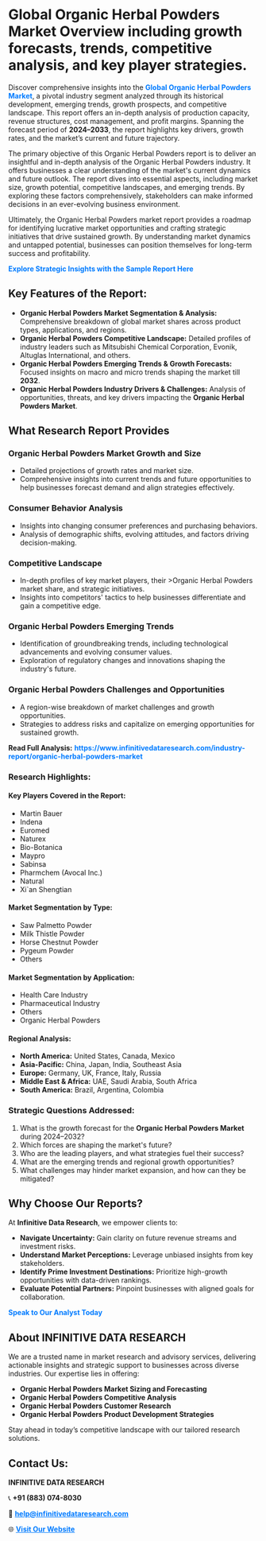 <h1>Global Organic Herbal Powders Market Overview including growth forecasts, trends, competitive analysis, and key player strategies.</h1>
<p>
Discover comprehensive insights into the 
<a href="https://www.infinitivedataresearch.com/industry-report/organic-herbal-powders-market" rel="dofollow" style="color: #007BFF; text-decoration: none;"><strong>Global Organic Herbal Powders Market</strong></a>, a pivotal industry segment analyzed through its historical development, emerging trends, growth prospects, and competitive landscape. This report offers an in-depth analysis of production capacity, revenue structures, cost management, and profit margins. Spanning the forecast period of <strong>2024–2033</strong>, the report highlights key drivers, growth rates, and the market’s current and future trajectory.
</p>
<p>
The primary objective of this Organic Herbal Powders report is to deliver an insightful and in-depth analysis of the Organic Herbal Powders industry. It offers businesses a clear understanding of the market's current dynamics and future outlook. The report dives into essential aspects, including market size, growth potential, competitive landscapes, and emerging trends. By exploring these factors comprehensively, stakeholders can make informed decisions in an ever-evolving business environment.
</p>
<p>
Ultimately, the Organic Herbal Powders market report provides a roadmap for identifying lucrative market opportunities and crafting strategic initiatives that drive sustained growth. By understanding market dynamics and untapped potential, businesses can position themselves for long-term success and profitability.
</p>
<p>
<a href="https://www.infinitivedataresearch.com/request-sample/reportId=107603" style="color: #007BFF; text-decoration: none;"><strong>Explore Strategic Insights with the Sample Report Here</strong></a>
</p>

<h2>Key Features of the Report:</h2>
<ul>
<li><strong>Organic Herbal Powders Market Segmentation & Analysis:</strong> Comprehensive breakdown of global market shares across product types, applications, and regions.</li>
<li><strong>Organic Herbal Powders Competitive Landscape:</strong> Detailed profiles of industry leaders such as Mitsubishi Chemical Corporation, Evonik, Altuglas International, and others.</li>
<li><strong>Organic Herbal Powders Emerging Trends & Growth Forecasts:</strong> Focused insights on macro and micro trends shaping the market till <strong>2032</strong>.</li>
<li><strong>Organic Herbal Powders Industry Drivers & Challenges:</strong> Analysis of opportunities, threats, and key drivers impacting the <strong>Organic Herbal Powders Market</strong>.</li>
</ul>

<h2>What Research Report Provides</h2>
<h3>Organic Herbal Powders Market Growth and Size</h3>
<ul>
<li>Detailed projections of growth rates and market size.</li>
<li>Comprehensive insights into current trends and future opportunities to help businesses forecast demand and align strategies effectively.</li>
</ul>

<h3>Consumer Behavior Analysis</h3>
<ul>
<li>Insights into changing consumer preferences and purchasing behaviors.</li>
<li>Analysis of demographic shifts, evolving attitudes, and factors driving decision-making.</li>
</ul>

<h3>Competitive Landscape</h3>
<ul>
<li>In-depth profiles of key market players, their >Organic Herbal Powders market share, and strategic initiatives.</li>
<li>Insights into competitors' tactics to help businesses differentiate and gain a competitive edge.</li>
</ul>

<h3>Organic Herbal Powders Emerging Trends</h3>
<ul>
<li>Identification of groundbreaking trends, including technological advancements and evolving consumer values.</li>
<li>Exploration of regulatory changes and innovations shaping the industry's future.</li>
</ul>

<h3>Organic Herbal Powders Challenges and Opportunities</h3>
<ul>
<li>A region-wise breakdown of market challenges and growth opportunities.</li>
<li>Strategies to address risks and capitalize on emerging opportunities for sustained growth.</li>
</ul>
<p><strong>Read Full Analysis:</strong> <a href="https://www.infinitivedataresearch.com/industry-report/organic-herbal-powders-market" rel="dofollow" style="color: #007BFF; text-decoration: none;"><strong>https://www.infinitivedataresearch.com/industry-report/organic-herbal-powders-market</strong></a></p>
<h3>Research Highlights:</h3>
<h4>Key Players Covered in the Report:</h4>
<ul><li>Martin Bauer</li><li>Indena</li><li>Euromed</li><li>Naturex</li><li>Bio-Botanica</li><li>Maypro</li><li>Sabinsa</li><li>Pharmchem (Avocal Inc.)</li><li>Natural</li><li>Xi`an Shengtian</li></ul>
<h4>Market Segmentation by Type:</h4>
<ul><li>Saw Palmetto Powder</li><li>Milk Thistle Powder</li><li>Horse Chestnut Powder</li><li>Pygeum Powder</li><li>Others</li></ul>
<h4>Market Segmentation by Application:</h4>
<ul><li>Health Care Industry</li><li>Pharmaceutical Industry</li><li>Others</li><li>Organic Herbal Powders</li></ul>

<h4>Regional Analysis:</h4>
<ul>
<li><strong>North America:</strong> United States, Canada, Mexico</li>
<li><strong>Asia-Pacific:</strong> China, Japan, India, Southeast Asia</li>
<li><strong>Europe:</strong> Germany, UK, France, Italy, Russia</li>
<li><strong>Middle East & Africa:</strong> UAE, Saudi Arabia, South Africa</li>
<li><strong>South America:</strong> Brazil, Argentina, Colombia</li>
</ul>

<h3>Strategic Questions Addressed:</h3>
<ol>
<li>What is the growth forecast for the <strong>Organic Herbal Powders Market</strong> during 2024–2032?</li>
<li>Which forces are shaping the market's future?</li>
<li>Who are the leading players, and what strategies fuel their success?</li>
<li>What are the emerging trends and regional growth opportunities?</li>
<li>What challenges may hinder market expansion, and how can they be mitigated?</li>
</ol>

<h2>Why Choose Our Reports?</h2>
<p>At <strong>Infinitive Data Research</strong>, we empower clients to:</p>
<ul>
<li><strong>Navigate Uncertainty:</strong> Gain clarity on future revenue streams and investment risks.</li>
<li><strong>Understand Market Perceptions:</strong> Leverage unbiased insights from key stakeholders.</li>
<li><strong>Identify Prime Investment Destinations:</strong> Prioritize high-growth opportunities with data-driven rankings.</li>
<li><strong>Evaluate Potential Partners:</strong> Pinpoint businesses with aligned goals for collaboration.</li>
</ul>
<p><a href="https://www.infinitivedataresearch.com/industry-report/organic-herbal-powders-market" rel="dofollow" style="color: #007BFF; text-decoration: none;"><strong>Speak to Our Analyst Today</strong></a></p>

<h2>About INFINITIVE DATA RESEARCH</h2>
<p>We are a trusted name in market research and advisory services, delivering actionable insights and strategic support to businesses across diverse industries. Our expertise lies in offering:</p>
<ul>
<li><strong>Organic Herbal Powders Market Sizing and Forecasting</strong></li>
<li><strong>Organic Herbal Powders Competitive Analysis</strong></li>
<li><strong>Organic Herbal Powders Customer Research</strong></li>
<li><strong>Organic Herbal Powders Product Development Strategies</strong></li>
</ul>
<p>Stay ahead in today’s competitive landscape with our tailored research solutions.</p>

<h2>Contact Us:</h2>
<p><strong>INFINITIVE DATA RESEARCH</strong></p>
<p>📞 <strong>+91 (883) 074-8030</strong></p>
<p>📧 <strong><a href="mailto:help@infinitivedataresearch.com" style="color: #007BFF;">help@infinitivedataresearch.com</a></strong></p>
<p>🌐 <strong><a href="https://www.infinitivedataresearch.com" rel="dofollow" style="color: #007BFF;">Visit Our Website</a></strong></p>